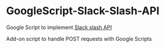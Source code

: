 # GoogleScript-Slack-Slash-API

Google Script to implement [Slack slash API](https://api.slack.com/interactivity/slash-commands)

Add-on script to handle POST requests with Google Scripts
